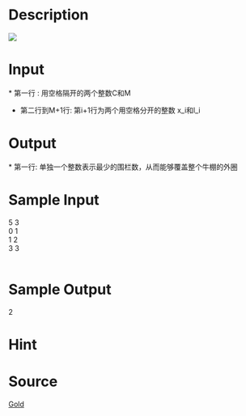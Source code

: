 
# Description

<div class="content">
<img border="0" src="/source/bzoj/1780/img/aHR0cHM6Ly9seWRzeS5jb20vSnVkZ2VPbmxpbmUvaW1hZ2VzLzE3ODAuanBn.jpg"/> </div>

# Input

<div class="content">* 第一行 : 用空格隔开的两个整数C和M

* 第二行到M+1行: 第i+1行为两个用空格分开的整数 x_i和l_i

</div>

# Output

<div class="content">* 第一行: 单独一个整数表示最少的围栏数，从而能够覆盖整个牛棚的外圈


</div>

# Sample Input

<div class="content"><span class="sampledata">5 3<br/>
0 1<br/>
1 2<br/>
3 3<br/>
<br/>
</span></div>

# Sample Output

<div class="content"><span class="sampledata">2<br/>
</span></div>

# Hint

<div class="content"><p></p></div>

# Source

<div class="content"><p><a href="problemset.php?search=Gold">Gold</a></p></div>

